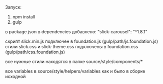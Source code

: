 Запуск:
1) npm install
2) gulp

в package.json в dependencies добавлено: "slick-carousel": "^1.8.1"

скрипт slick.min.js подключен в foundation.js (gulp/path/js.foundation.js) 
стили slick.css и slick-theme.css подключены в foundation.css (gulp/path/css.foundation.js)

все нужные стили находятся в папке source/style/components/*

все variables в source/style/helpers/variables как и было в сборке исходной

